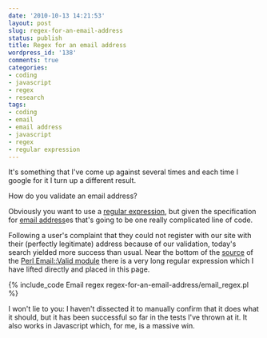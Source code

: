 ```yaml
---
date: '2010-10-13 14:21:53'
layout: post
slug: regex-for-an-email-address
status: publish
title: Regex for an email address
wordpress_id: '138'
comments: true
categories:
- coding
- javascript
- regex
- research
tags:
- coding
- email
- email address
- javascript
- regex
- regular expression
---
```


It's something that I've come up against several times and each time I google for it I turn up a different result.

How do you validate an email address?

Obviously you want to use a [regular expression](http://en.wikipedia.org/wiki/Regular_expression), but given the specification for [email address](http://en.wikipedia.org/wiki/Email_address)es that's going to be one really complicated line of code.

Following a user's complaint that they could not register with our site with their (perfectly legitimate) address because of our validation, today's search yielded more success than usual. Near the bottom of the [source](http://cpansearch.perl.org/src/RJBS/Email-Valid-0.184/lib/Email/Valid.pm) of the [Perl Email::Valid module](http://search.cpan.org/~rjbs/Email-Valid-0.184/lib/Email/Valid.pm) there is a very long regular expression which I have lifted directly and placed in this page.

{% include_code Email regex regex-for-an-email-address/email_regex.pl %}

I won't lie to you: I haven't dissected it to manually confirm that it does what it should, but it has been successful so far in the tests I've thrown at it. It also works in Javascript which, for me, is a massive win.

